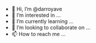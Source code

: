 - 👋 Hi, I’m @darroyave
- 👀 I’m interested in ...
- 🌱 I’m currently learning ...
- 💞️ I’m looking to collaborate on ...
- 📫 How to reach me ...

<!---
darroyave/darroyave is a ✨ special ✨ repository because its `README.md` (this file) appears on your GitHub profile.
You can click the Preview link to take a look at your changes.
--->
